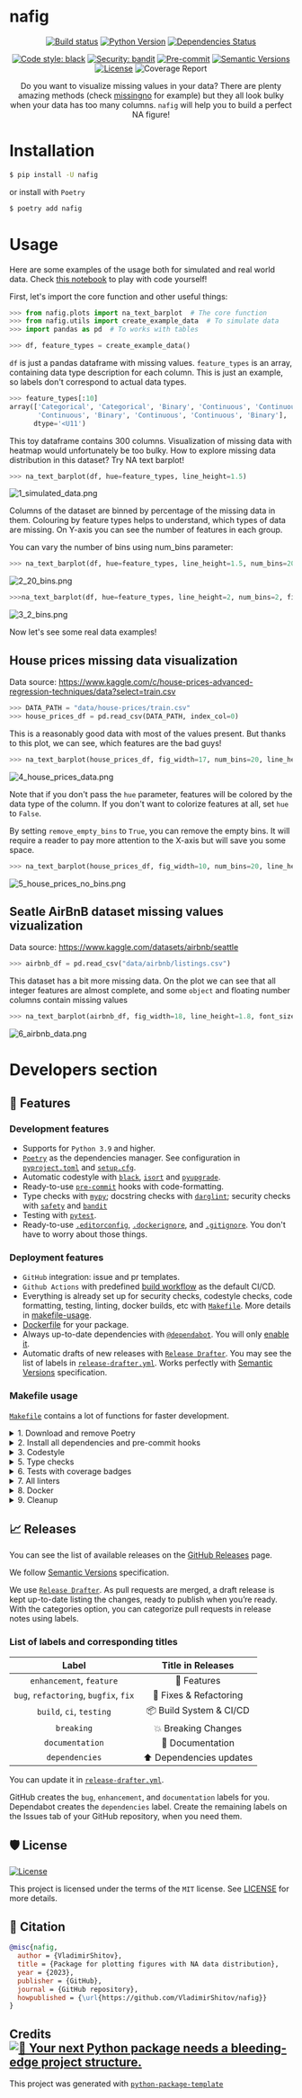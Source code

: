 # nafig

<div align="center">

[![Build status](https://github.com/VladimirShitov/nafig/workflows/build/badge.svg?branch=master&event=push)](https://github.com/VladimirShitov/nafig/actions?query=workflow%3Abuild)
[![Python Version](https://img.shields.io/pypi/pyversions/nafig.svg)](https://pypi.org/project/nafig/)
[![Dependencies Status](https://img.shields.io/badge/dependencies-up%20to%20date-brightgreen.svg)](https://github.com/VladimirShitov/nafig/pulls?utf8=%E2%9C%93&q=is%3Apr%20author%3Aapp%2Fdependabot)

[![Code style: black](https://img.shields.io/badge/code%20style-black-000000.svg)](https://github.com/psf/black)
[![Security: bandit](https://img.shields.io/badge/security-bandit-green.svg)](https://github.com/PyCQA/bandit)
[![Pre-commit](https://img.shields.io/badge/pre--commit-enabled-brightgreen?logo=pre-commit&logoColor=white)](https://github.com/VladimirShitov/nafig/blob/master/.pre-commit-config.yaml)
[![Semantic Versions](https://img.shields.io/badge/%20%20%F0%9F%93%A6%F0%9F%9A%80-semantic--versions-e10079.svg)](https://github.com/VladimirShitov/nafig/releases)
[![License](https://img.shields.io/github/license/VladimirShitov/nafig)](https://github.com/VladimirShitov/nafig/blob/master/LICENSE)
![Coverage Report](assets/images/coverage.svg)

Do you want to visualize missing values in your data? There are plenty amazing methods (check [missingno](https://github.com/ResidentMario/missingno) for example) but they all look bulky when your data has too many columns. `nafig` will help you to build a perfect NA figure!

</div>

# Installation

```bash
$ pip install -U nafig
```

or install with `Poetry`

```bash
$ poetry add nafig
```

# Usage

Here are some examples of the usage both for simulated and real world data. Check [this notebook](example.ipynb) to play with code yourself!

First, let's import the core function and other useful things:

```python
>>> from nafig.plots import na_text_barplot  # The core function
>>> from nafig.utils import create_example_data  # To simulate data
>>> import pandas as pd  # To works with tables
```

```python
>>> df, feature_types = create_example_data()
```

`df` is just a pandas dataframe with missing values. `feature_types` is an array, containing data type description for each column. This is just an example, so labels don't correspond to actual data types.

```python
>>> feature_types[:10]
array(['Categorical', 'Categorical', 'Binary', 'Continuous', 'Continuous',
       'Continuous', 'Binary', 'Continuous', 'Continuous', 'Binary'],
      dtype='<U11')
```

This toy dataframe contains 300 columns. Visualization of missing data with heatmap would unfortunately be too bulky. How to explore missing data distribution in this dataset? Try NA text barplot!

```python
>>> na_text_barplot(df, hue=feature_types, line_height=1.5)
```

![1_simulated_data.png](images/1_simulated_data.png)

Columns of the dataset are binned by percentage of the missing data in them. Colouring by feature types helps to understand, which types of data are missing. On Y-axis you can see the number of features in each group.

You can vary the number of bins using num_bins parameter:

```python
>>> na_text_barplot(df, hue=feature_types, line_height=1.5, num_bins=20)
```

![2_20_bins.png](images/2_20_bins.png)

```python
>>>na_text_barplot(df, hue=feature_types, line_height=2, num_bins=2, fig_width=8, font_size=3)
```

![3_2_bins.png](images/3_2_bins.png)

Now let's see some real data examples!

## House prices missing data visualization

Data source: https://www.kaggle.com/c/house-prices-advanced-regression-techniques/data?select=train.csv

```python
>>> DATA_PATH = "data/house-prices/train.csv"
>>> house_prices_df = pd.read_csv(DATA_PATH, index_col=0)
```

This is a reasonably good data with most of the values present. But thanks to this plot, we can see, which features are the bad guys!

```python
>>> na_text_barplot(house_prices_df, fig_width=17, num_bins=20, line_height=1.5)
```

![4_house_prices_data.png](images/4_house_prices_data.png)

Note that if you don't pass the `hue` parameter, features will be colored by the data type of the column. If you don't want to colorize features at all, set `hue` to `False`.

By setting `remove_empty_bins` to `True`, you can remove the empty bins. It will require a reader to pay more attention to the X-axis but will save you some space.

```python
>>> na_text_barplot(house_prices_df, fig_width=10, num_bins=20, line_height=1.5, remove_empty_bins=True)
```

![5_house_prices_no_bins.png](images/5_house_prices_no_bins.png)

## Seatle AirBnB dataset missing values vizualization

Data source: https://www.kaggle.com/datasets/airbnb/seattle

```python
>>> airbnb_df = pd.read_csv("data/airbnb/listings.csv")
```

This dataset has a bit more missing data. On the plot we can see that all integer features are almost complete, and some `object` and floating number columns contain missing values

```python
>>> na_text_barplot(airbnb_df, fig_width=18, line_height=1.8, font_size=9, remove_empty_bins=True)
```

![6_airbnb_data.png](images/6_airbnb_data.png)


# Developers section

## 🚀 Features

### Development features

- Supports for `Python 3.9` and higher.
- [`Poetry`](https://python-poetry.org/) as the dependencies manager. See configuration in [`pyproject.toml`](https://github.com/VladimirShitov/nafig/blob/master/pyproject.toml) and [`setup.cfg`](https://github.com/VladimirShitov/nafig/blob/master/setup.cfg).
- Automatic codestyle with [`black`](https://github.com/psf/black), [`isort`](https://github.com/timothycrosley/isort) and [`pyupgrade`](https://github.com/asottile/pyupgrade).
- Ready-to-use [`pre-commit`](https://pre-commit.com/) hooks with code-formatting.
- Type checks with [`mypy`](https://mypy.readthedocs.io); docstring checks with [`darglint`](https://github.com/terrencepreilly/darglint); security checks with [`safety`](https://github.com/pyupio/safety) and [`bandit`](https://github.com/PyCQA/bandit)
- Testing with [`pytest`](https://docs.pytest.org/en/latest/).
- Ready-to-use [`.editorconfig`](https://github.com/VladimirShitov/nafig/blob/master/.editorconfig), [`.dockerignore`](https://github.com/VladimirShitov/nafig/blob/master/.dockerignore), and [`.gitignore`](https://github.com/VladimirShitov/nafig/blob/master/.gitignore). You don't have to worry about those things.

### Deployment features

- `GitHub` integration: issue and pr templates.
- `Github Actions` with predefined [build workflow](https://github.com/VladimirShitov/nafig/blob/master/.github/workflows/build.yml) as the default CI/CD.
- Everything is already set up for security checks, codestyle checks, code formatting, testing, linting, docker builds, etc with [`Makefile`](https://github.com/VladimirShitov/nafig/blob/master/Makefile#L89). More details in [makefile-usage](#makefile-usage).
- [Dockerfile](https://github.com/VladimirShitov/nafig/blob/master/docker/Dockerfile) for your package.
- Always up-to-date dependencies with [`@dependabot`](https://dependabot.com/). You will only [enable it](https://docs.github.com/en/github/administering-a-repository/enabling-and-disabling-version-updates#enabling-github-dependabot-version-updates).
- Automatic drafts of new releases with [`Release Drafter`](https://github.com/marketplace/actions/release-drafter). You may see the list of labels in [`release-drafter.yml`](https://github.com/VladimirShitov/nafig/blob/master/.github/release-drafter.yml). Works perfectly with [Semantic Versions](https://semver.org/) specification.



### Makefile usage

[`Makefile`](https://github.com/VladimirShitov/nafig/blob/master/Makefile) contains a lot of functions for faster development.

<details>
<summary>1. Download and remove Poetry</summary>
<p>

To download and install Poetry run:

```bash
make poetry-download
```

To uninstall

```bash
make poetry-remove
```

</p>
</details>

<details>
<summary>2. Install all dependencies and pre-commit hooks</summary>
<p>

Install requirements:

```bash
make install
```

Pre-commit hooks coulb be installed after `git init` via

```bash
make pre-commit-install
```

</p>
</details>

<details>
<summary>3. Codestyle</summary>
<p>

Automatic formatting uses `pyupgrade`, `isort` and `black`.

```bash
make codestyle

# or use synonym
make formatting
```

Codestyle checks only, without rewriting files:

```bash
make check-codestyle
```

> Note: `check-codestyle` uses `isort`, `black` and `darglint` library

Update all dev libraries to the latest version using one comand

```bash
make update-dev-deps
```

<details>
<summary>4. Code security</summary>
<p>

```bash
make check-safety
```

This command launches `Poetry` integrity checks as well as identifies security issues with `Safety` and `Bandit`.

```bash
make check-safety
```

</p>
</details>

</p>
</details>

<details>
<summary>5. Type checks</summary>
<p>

Run `mypy` static type checker

```bash
make mypy
```

</p>
</details>

<details>
<summary>6. Tests with coverage badges</summary>
<p>

Run `pytest`

```bash
make test
```

</p>
</details>

<details>
<summary>7. All linters</summary>
<p>

Of course there is a command to ~~rule~~ run all linters in one:

```bash
make lint
```

the same as:

```bash
make test && make check-codestyle && make mypy && make check-safety
```

</p>
</details>

<details>
<summary>8. Docker</summary>
<p>

```bash
make docker-build
```

which is equivalent to:

```bash
make docker-build VERSION=latest
```

Remove docker image with

```bash
make docker-remove
```

More information [about docker](https://github.com/VladimirShitov/nafig/tree/master/docker).

</p>
</details>

<details>
<summary>9. Cleanup</summary>
<p>
Delete pycache files

```bash
make pycache-remove
```

Remove package build

```bash
make build-remove
```

Delete .DS_STORE files

```bash
make dsstore-remove
```

Remove .mypycache

```bash
make mypycache-remove
```

Or to remove all above run:

```bash
make cleanup
```

</p>
</details>

## 📈 Releases

You can see the list of available releases on the [GitHub Releases](https://github.com/VladimirShitov/nafig/releases) page.

We follow [Semantic Versions](https://semver.org/) specification.

We use [`Release Drafter`](https://github.com/marketplace/actions/release-drafter). As pull requests are merged, a draft release is kept up-to-date listing the changes, ready to publish when you’re ready. With the categories option, you can categorize pull requests in release notes using labels.

### List of labels and corresponding titles

|               **Label**               |  **Title in Releases**  |
| :-----------------------------------: | :---------------------: |
|       `enhancement`, `feature`        |       🚀 Features       |
| `bug`, `refactoring`, `bugfix`, `fix` | 🔧 Fixes & Refactoring  |
|       `build`, `ci`, `testing`        | 📦 Build System & CI/CD |
|              `breaking`               |   💥 Breaking Changes   |
|            `documentation`            |    📝 Documentation     |
|            `dependencies`             | ⬆️ Dependencies updates |

You can update it in [`release-drafter.yml`](https://github.com/VladimirShitov/nafig/blob/master/.github/release-drafter.yml).

GitHub creates the `bug`, `enhancement`, and `documentation` labels for you. Dependabot creates the `dependencies` label. Create the remaining labels on the Issues tab of your GitHub repository, when you need them.

## 🛡 License

[![License](https://img.shields.io/github/license/VladimirShitov/nafig)](https://github.com/VladimirShitov/nafig/blob/master/LICENSE)

This project is licensed under the terms of the `MIT` license. See [LICENSE](https://github.com/VladimirShitov/nafig/blob/master/LICENSE) for more details.

## 📃 Citation

```bibtex
@misc{nafig,
  author = {VladimirShitov},
  title = {Package for plotting figures with NA data distribution},
  year = {2023},
  publisher = {GitHub},
  journal = {GitHub repository},
  howpublished = {\url{https://github.com/VladimirShitov/nafig}}
}
```

## Credits [![🚀 Your next Python package needs a bleeding-edge project structure.](https://img.shields.io/badge/python--package--template-%F0%9F%9A%80-brightgreen)](https://github.com/TezRomacH/python-package-template)

This project was generated with [`python-package-template`](https://github.com/TezRomacH/python-package-template)
